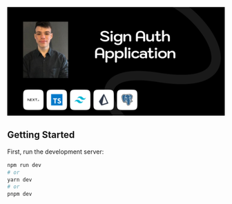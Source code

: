 <img src="/src/img/mock.jpg" alt="mock" >

## Getting Started

First, run the development server:

```bash
npm run dev
# or
yarn dev
# or
pnpm dev
```

